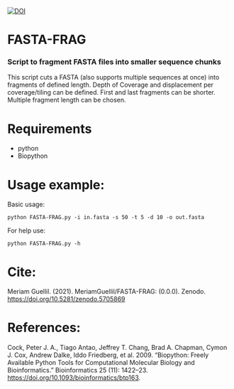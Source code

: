 [![DOI](https://zenodo.org/badge/428750304.svg)](https://zenodo.org/badge/latestdoi/428750304)

# **FASTA-FRAG**

### Script to fragment FASTA files into smaller sequence chunks

This script cuts a FASTA (also supports multiple sequences at once) into fragments of defined length. Depth of Coverage and displacement per coverage/tiling can be defined. First and last fragments can be shorter. Multiple fragment length can be chosen.

# Requirements
- python
- Biopython


# Usage example:
Basic usage:
``` 
python FASTA-FRAG.py -i in.fasta -s 50 -t 5 -d 10 -o out.fasta  
```

For help use:
``` 
python FASTA-FRAG.py -h  
```


# Cite:
Meriam Guellil. (2021). MeriamGuellil/FASTA-FRAG: (0.0.0). Zenodo. https://doi.org/10.5281/zenodo.5705869

# References:
Cock, Peter J. A., Tiago Antao, Jeffrey T. Chang, Brad A. Chapman, Cymon J. Cox, Andrew Dalke, Iddo Friedberg, et al. 2009. “Biopython: Freely Available Python Tools for Computational Molecular Biology and Bioinformatics.” Bioinformatics  25 (11): 1422–23. https://doi.org/10.1093/bioinformatics/btp163.
